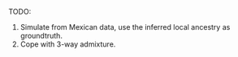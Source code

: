 TODO:
1. Simulate from Mexican data, use the inferred local ancestry as groundtruth.
2. Cope with 3-way admixture.